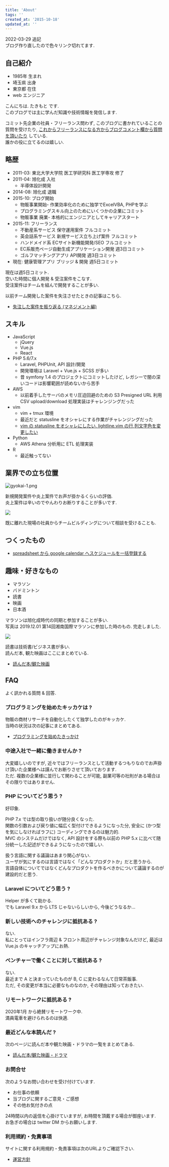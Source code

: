 ```yaml
---
title: 'About'
tags: ''
created_at: '2015-10-18'
updated_at: ''
---
```


2022-03-29 追記  
ブログ作り直したので色々リンク切れてます.

## 自己紹介

- 1985年 生まれ
- 埼玉県 出身
- 東京都 在住
- web エンジニア

こんにちは. たきもと です.  
このブログでは主に学んだ知識や技術情報を発信します.

コミット先企業の社員・フリーランス問わず, このブログに書かれていることの質問を受けたり, [これからフリーランスになる方からブログコメント欄から質問を頂いたり](https://kengotakimoto.com/post-2687/) している.  
誰かの役に立てるのは嬉しい.

## 略歴

- 2011-03: 東北大学大学院 医工学研究科 医工学専攻 修了
- 2011-04: 旭化成 入社
    - 半導体設計開発
- 2014-08: 旭化成 退職
- 2015-10: ブログ開始
    - 物販事業開始- 作業効率化のために独学でExcelVBA, PHPを学ぶ
    - プログラミングスキル向上のためにいくつかの企業にコミット
    - 物販事業 廃業- 本格的にエンジニアとしてキャリアスタート
- 2015-11: フリーランス
    - 不動産系サービス 保守運用案件 フルコミット
    - 英会話系サービス 新規サービス立ち上げ案件 フルコミット
    - ハンドメイド系 ECサイト新機能開発/SEO フルコミット
    - EC系販売ページ自動生成アプリケーション開発 週3日コミット
    - ゴルフマッチングアプリ API開発 週3日コミット
- 現在: 健康管理アプリ ブリッジ & 開発 週5日コミット

現在は週5日コミット.  
空いた時間に個人開発 & 受注案件をこなす.  
受注案件はチームを組んで開発することが多い.  

以前チーム開発した案件を失注させたときの記事はこちら.

- [失注した案件を振り返る (マネジメント編)](https://kengotakimoto.com/post-3139/)

## スキル

- JavaScript
    - jQuery
    - Vue.js
    - React
- PHP 5.6/7.x
    - Laravel, PHPUnit, API 設計/開発
    - 開発環境は Laravel + Vue.js + SCSS が多い
    - 昔 symfony 1.4 のプロジェクトにコミットしたけど, レガシーで闇の深いコードは影響範囲が読めないから苦手
- AWS
    - 以前着手したサーバのメモリ圧迫回避のための S3 Presigned URL 利用 CSV upload/download 処理実装はチャレンジングだった
- vim
    - vim + tmux 環境
    - 最近だと statusline をオシャレにする作業がチャレンジングだった
    - [vim の statusline をオシャレにしたい. lightline.vim の行,列文字色を変更したい](https://kengotakimoto.com/vim-statusline/)
- Python
    - AWS Athena 分析用に ETL 処理実装
- R
    - 最近触ってない

## 業界での立ち位置

![gyokai-1.png](/images/pages/about/gyokai-1.png)

新規開発案件や炎上案件でお声が掛かるくらいの評価.  
炎上案件は辛いのでやんわりお断りすることが多いです.

![](/images/pages/about/consult.png)

既に離れた現場の社員からチームビルディングについて相談を受けることも.

## つくったもの

- [spreadsheet から google calendar へスケジュールを一括登録する](https://kengotakimoto.com/spreadsheet-to-google-calendar/)

## 趣味・好きなもの

- マラソン
- バドミントン
- 読書
- 映画
- 日本酒

マラソンは旭化成時代の同期と参加することが多い.  
写真は 2019.12.01 第14回湘南国際マラソンに参加した時のもの. 完走しました.

![](/images/pages/about/marathon.jpg)

読書は技術書/ビジネス書が多い.  
読んだ本, 観た映画はここにまとめている.

- [読んだ本/観た映画](https://kengotakimoto.com/read/)

## FAQ

よく訊かれる質問 & 回答.

### プログラミングを始めたキッカケは ?

物販の商材リサーチを自動化したくて独学したのがキッカケ.  
当時の状況は次の記事にまとめてある.

- [プログラミングを始めたきっかけ](https://kengotakimoto.com/post-2687/#toc3)

### 中途入社で一緒に働きませんか ?

大変嬉しいのですが, 近々ではフリーランスとして活動するつもりなのでお声掛け頂いた企業様へは謹んでお断りさせて頂いております.  
ただ. 複数の企業様に並行して関わることが可能, 副業可等の社則がある場合はその限りではありません.

### PHP についてどう思う ?

好印象.

PHP 7.x では型の取り扱いが随分良くなった.  
関数の引数および戻り値に幅広く型付けできるようになった分, 安全に (かつ型を気にしなければラフに) コーディングできるのは魅力的.  
MVC のシステムだけではなく, API 設計をする際も以前の PHP 5.x に比べて随分統一した記述ができるようになったので嬉しい.

扱う言語に関する議論はあまり関心がない.  
ユーザが気にするのは言語ではなく「どんなプロダクトか」だと思うから.  
言語自体についてではなくどんなプロダクトを作るべきかについて議論するのが建設的だと思う.

### Laravel についてどう思う ?

Helper が多くて助かる.  
でも Laravel 9.x から LTS じゃないらしいから, 今後どうなるか...

### 新しい技術へのチャレンジに抵抗ある ?

ない.  
私にとってはインフラ周辺 & フロント周辺がチャレンジ対象なんだけど, 最近は Vue.js のキャッチアップにお熱.

### ベンチャーで働くことに対して抵抗ある ?

ない.  
最近まで A と決まっていたものが B, C に変わるなんて日常茶飯事.  
ただ, その変更が本当に必要なものなのか, その理由は知っておきたい.

### リモートワークに抵抗ある ?

2020年1月 から絶賛リモートワーク中.  
満員電車を避けられるのは快適.

### 最近どんな本読んだ ?

次のページに読んだ本や観た映画・ドラマの一覧をまとめてある.

- [読んだ本/観た映画・ドラマ](https://kengotakimoto.com/read/)

### お問合せ

次のようなお問い合わせを受け付けています.

- お仕事の依頼
- 当ブログに関するご意見・ご感想
- その他お気付きの点

24時間以内の返信を心掛けていますが, お時間を頂戴する場合が御座います.  
お急ぎの場合は twitter DM からお願いします.

### 利用規約・免責事項

サイトに関する利用規約・免責事項は次のURLよりご確認下さい.

- [運営方針](http://kengotakimoto.com/page-102/)
